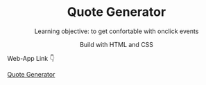 <h1 align="center">Quote Generator</h1>

<p align="center">Learning objective: to get confortable with onclick events</p>
<p align="center"> Build with HTML and CSS</p>
<p>Web-App Link 👇 </p> 
<a href="dunyanong.github.io/quote-generator/">Quote Generator</a>
